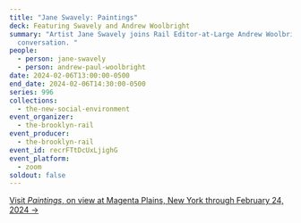 ```yaml
---
title: "Jane Swavely: Paintings"
deck: Featuring Swavely and Andrew Woolbright
summary: "Artist Jane Swavely joins Rail Editor-at-Large Andrew Woolbright for a
  conversation. "
people:
  - person: jane-swavely
  - person: andrew-paul-woolbright
date: 2024-02-06T13:00:00-0500
end_date: 2024-02-06T14:30:00-0500
series: 996
collections:
  - the-new-social-environment
event_organizer:
  - the-brooklyn-rail
event_producer:
  - the-brooklyn-rail
event_id: recrFTtDcUxLjighG
event_platform:
  - zoom
soldout: false
---
```

[V﻿isit *Paintings*, on view at Magenta Plains, New York through February 24, 2024 →](https://magentaplains.com/exhibitions/jane-swavely)